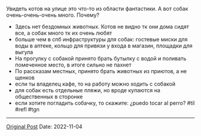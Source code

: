 Увидеть котов на улице это что-то из области фантастики. А вот собак очень-очень-очень много. Почему? 
- Здесь нет бездомных животных. Котов не видно тк они дома сидят все, а собак много тк их очень любят
- больше чем в спб инфраструктуры для собак: гостевые миски для воды в аптеке, кольцо для привязи у входа в магазин, площадки для выгула
- На прогулку с собакой принято брать бутылку с водой и поливать помеченное место, в итоге сильно не пахнет
- По рассказам местных, принято брать животных из приютов, а не щенков
- если ты владелец кафе, то на работу можно ходить с собакой
- для собак есть отдельные пляжи, но вроде купаются на общественных в сторонке
- если хотите погладить собачку, то скажите: ¿puedo tocar al perro? #til #refl #tgn

---
[Original Post](https://t.me/lev2tarragona/553)
Date: 2022-11-04
